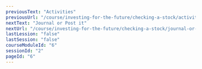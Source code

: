 ```yaml
---
previousText: "Activities"
previousUrl: "/course/investing-for-the-future/checking-a-stock/activities"
nextText: "Journal or Post it"
nextUrl: "/course/investing-for-the-future/checking-a-stock/journal-or-post-it"
lastLession: "false"
lastSession: "false"
courseModuleId: "6"
sessionId: "2"
pageId: "6"
---
```



